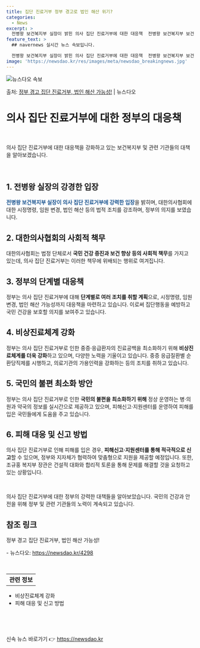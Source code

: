 ```yaml
---
title: 집단 진료거부 정부 경고로 법인 해산 위기?
categories:
  - News
excerpt: >
  전병왕 보건복지부 실장이 밝힌 의사 집단 진료거부에 대한 대응책  전병왕 보건복지부 보건의료정책실장은 최근 …
feature_text: >
  ## navernews 실시간 뉴스 속보입니다.

  전병왕 보건복지부 실장이 밝힌 의사 집단 진료거부에 대한 대응책  전병왕 보건복지부 보건의료정책실장은 최근 …
image: 'https://newsdao.kr/res/images/meta/newsdao_breakingnews.jpg'
---
```


![뉴스다오 속보](https://newsdao.kr/res/images/meta/newsdao_breakingnews.jpg)

<p>출처: <a href="https://newsdao.kr/4298" rel="dofollow">정부 경고 집단 진료거부, 법인 해산 가능성!</a> | 뉴스다오</p>

<h1>의사 집단 진료거부에 대한 정부의 대응책</h1>
<p data-ke-size="size16">&nbsp;</p>
의사 집단 진료거부에 대한 대응책을 강화하고 있는 보건복지부 및 관련 기관들의 대책을 알아보겠습니다.
<p data-ke-size="size16">&nbsp;</p>

<h2>1. 전병왕 실장의 강경한 입장</h2>
<p><b><span style="color: #1a5490;">전병왕 보건복지부 실장이 의사 집단 진료거부에 강력한 입장</span></b>을 밝히며, 대한의사협회에 대한 시정명령, 임원 변경, 법인 해산 등의 법적 조치를 강조하며, 정부의 의지를 보였습니다.</p>

<h2>2. 대한의사협회의 사회적 책무</h2>
<p>대한의사협회는 법정 단체로서 <b>국민 건강 증진과 보건 향상 등의 사회적 책무</b>를 가지고 있는데, 의사 집단 진료거부는 이러한 책무에 위배되는 행위로 여겨집니다. </p>

<h2>3. 정부의 단계별 대응책</h2>
<p>정부는 의사 집단 진료거부에 대해 <b>단계별로 여러 조치를 취할 계획</b>으로, 시정명령, 임원 변경, 법인 해산 가능성까지 대응책을 마련하고 있습니다. 이로써 집단행동을 예방하고 국민 건강을 보호할 의지를 보여주고 있습니다.</p>

<h2>4. 비상진료체계 강화</h2>
<p>정부는 의사 집단 진료거부로 인한 중증·응급환자의 진료공백을 최소화하기 위해 <b>비상진료체계를 더욱 강화</b>하고 있으며, 다양한 노력을 기울이고 있습니다. 중증 응급질환별 순환당직제를 시행하고, 의료기관의 가용인력을 강화하는 등의 조치를 취하고 있습니다.</p>

<h2>5. 국민의 불편 최소화 방안</h2>
<p>정부는 의사 집단 진료거부로 인한 <b>국민의 불편을 최소화하기 위해</b> 정상 운영하는 병·의원과 약국의 정보를 실시간으로 제공하고 있으며, 피해신고·지원센터를 운영하여 피해를 입은 국민들에게 도움을 주고 있습니다.</p>

<h2>6. 피해 대응 및 신고 방법</h2>
<p>의사 집단 진료거부로 인해 피해를 입은 경우, <b>피해신고·지원센터를 통해 적극적으로 신고</b>할 수 있으며, 정부와 지자체가 협력하여 맞춤형으로 지원을 제공할 예정입니다. 또한, 조규홍 복지부 장관은 건설적 대화와 합리적 토론을 통해 문제를 해결할 것을 요청하고 있는 상황입니다.</p>
<p data-ke-size="size16">&nbsp;</p>
<p>의사 집단 진료거부에 대한 정부의 강력한 대책들을 알아보았습니다. 국민의 건강과 안전을 위해 정부 및 관련 기관들의 노력이 계속되고 있습니다.</p>
<h2 data-ke-size="size26">참조 링크</h2>
<p>정부 경고 집단 진료거부, 법인 해산 가능성!</p>
<p>- 뉴스다오: <a href="https://newsdao.kr/4298">https://newsdao.kr/4298</a></p>
<p data-ke-size="size16">&nbsp;</p>
<table>
<tbody>
<tr>
<td style="text-align: center; height: 17px;"><b>관련 정보</b></td>
</tr>
</tbody>
</table>
<ul>
<li>비상진료체계 강화</li>
<li>피해 대응 및 신고 방법</li>
</ul>
<p data-ke-size="size16">&nbsp;</p>
<p data-ke-size="size16">&nbsp;</p> 

신속 뉴스 바로가기 👉 <a href="https://newsdao.kr" rel="dofollow">https://newsdao.kr</a>


